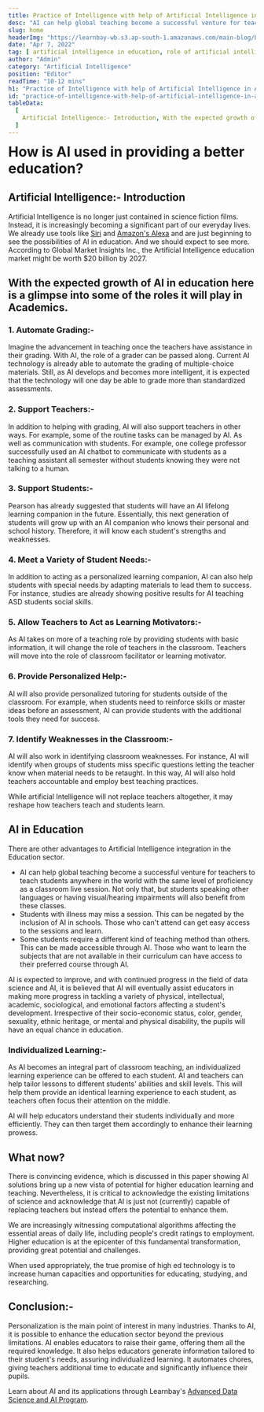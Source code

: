 ```yaml
---
title: Practice of Intelligence with help of Artificial Intelligence in Academics
desc: "AI can help global teaching become a successful venture for teachers to teach students anywhere in the world with the same level of proficiency as a classroom live session."
slug: home
headerImg: "https://learnbay-wb.s3.ap-south-1.amazonaws.com/main-blog/blog/robot.jpg"
date: "Apr 7, 2022"
tag: [ artificial intelligence in education, role of artificial intelligence in education, artificial intelligence in education in india ]
author: "Admin"
category: "Artificial Intelligence"
position: "Editor"
readTime: "10-12 mins"
h1: "Practice of Intelligence with help of Artificial Intelligence in Academics"
id: "practice-of-intelligence-with-help-of-artificial-intelligence-in-academics"
tableData:
  [
    Artificial Intelligence:- Introduction, With the expected growth of AI in education here is a glimpse into some of the roles it will play in Academics., 1. Automate Grading:-, 2. Support Teachers:-, 3. Support Students:-, 4. Meet a Variety of Student Needs:-, 5. Allow Teachers to Act as Learning Motivators:-, 6. Provide Personalized Help:-, 7. Identify Weaknesses in the Classroom:-, AI in Education, Individualized Learning:-, What now?, Conclusion:-  
  ]
---
```



<span style=" font-weight:bold; font-size:28px">How is AI used in providing a better education?</span>

## Artificial Intelligence:- Introduction

Artificial Intelligence is no longer just contained in science fiction films. Instead, it is increasingly becoming a significant part of our everyday lives. We already use tools like <a href="https://www.apple.com/in/siri/" target="_blank" rel="nofollow">Siri</a> and <a href="https://developer.amazon.com/en-US/alexa" target="_blank" rel="nofollow">Amazon's Alexa</a> and are just beginning to see the possibilities of AI in education. And we should expect to see more. According to Global Market Insights Inc., the Artificial Intelligence education market might be worth $20 billion by 2027.

## With the expected growth of AI in education here is a glimpse into some of the roles it will play in Academics.   

### 1. Automate Grading:-

Imagine the advancement in teaching once the teachers have assistance in their grading. With AI, the role of a grader can be passed along. Current AI technology is already able to automate the grading of multiple-choice materials. Still, as AI develops and becomes more intelligent, it is expected that the technology will one day be able to grade more than standardized assessments.

### 2. Support Teachers:- 

In addition to helping with grading, AI will also support teachers in other ways. For example, some of the routine tasks can be managed by AI. As well as communication with students. For example, one college professor successfully used an AI chatbot to communicate with students as a teaching assistant all semester without students knowing they were not talking to a human.

### 3. Support Students:-

Pearson has already suggested that students will have an AI lifelong learning companion in the future. Essentially, this next generation of students will grow up with an AI companion who knows their personal and school history. Therefore, it will know each student's strengths and weaknesses.

### 4. Meet a Variety of Student Needs:-  

In addition to acting as a personalized learning companion, AI can also help students with special needs by adapting materials to lead them to success. For instance, studies are already showing positive results for AI teaching ASD students social skills.

### 5. Allow Teachers to Act as Learning Motivators:-   
 
As AI takes on more of a teaching role by providing students with basic information, it will change the role of teachers in the classroom. Teachers will move into the role of classroom facilitator or learning motivator.

### 6. Provide Personalized Help:-   
 
AI will also provide personalized tutoring for students outside of the classroom. For example, when students need to reinforce skills or master ideas before an assessment, AI can provide students with the additional tools they need for success.

### 7. Identify Weaknesses in the Classroom:-   

AI will also work in identifying classroom weaknesses. For instance, AI will identify when groups of students miss specific questions letting the teacher know when material needs to be retaught. In this way, AI will also hold teachers accountable and employ best teaching practices.

While artificial Intelligence will not replace teachers altogether, it may reshape how teachers teach and students learn.

## AI in Education   

There are other advantages to Artificial Intelligence integration in the Education sector.

- AI can help global teaching become a successful venture for teachers to teach students anywhere in the world with the same level of proficiency as a classroom live session. Not only that, but students speaking other languages or having visual/hearing impairments will also benefit from these classes.
- Students with illness may miss a session. This can be negated by the inclusion of AI in schools. Those who can't attend can get easy access to the sessions and learn.
- Some students require a different kind of teaching method than others. This can be made accessible through AI. Those who want to learn the subjects that are not available in their curriculum can have access to their preferred course through AI.

AI is expected to improve, and with continued progress in the field of data science and AI, it is believed that AI will eventually assist educators in making more progress in tackling a variety of physical, intellectual, academic, sociological, and emotional factors affecting a student's development. Irrespective of their socio-economic status, color, gender, sexuality, ethnic heritage, or mental and physical disability, the pupils will have an equal chance in education.

### Individualized Learning:-  

As AI becomes an integral part of classroom teaching, an individualized learning experience can be offered to each student. AI and teachers can help tailor lessons to different students' abilities and skill levels. This will help them provide an identical learning experience to each student, as teachers often focus their attention on the middle.

AI will help educators understand their students individually and more efficiently. They can then target them accordingly to enhance their learning prowess.

## What now?    


There is convincing evidence, which is discussed in this paper showing AI solutions bring up a new vista of potential for higher education learning and teaching. Nevertheless, it is critical to acknowledge the existing limitations of science and acknowledge that AI is just not (currently) capable of replacing teachers but instead offers the potential to enhance them.

We are increasingly witnessing computational algorithms affecting the essential areas of daily life, including people's credit ratings to employment. Higher education is at the epicenter of this fundamental transformation, providing great potential and challenges.

When used appropriately, the true promise of high ed technology is to increase human capacities and opportunities for educating, studying, and researching.

## Conclusion:- 

Personalization is the main point of interest in many industries. Thanks to AI, it is possible to enhance the education sector beyond the previous limitations. AI enables educators to raise their game, offering them all the required knowledge. It also helps educators generate information tailored to their student's needs, assuring individualized learning. It automates chores, giving teachers additional time to educate and significantly influence their pupils.

Learn about AI and its applications through Learnbay's <a href="https://www.learnbay.co/advance-data-science-certification-courses" target="_blank">Advanced Data Science and AI Program</a>.